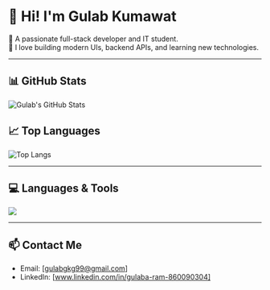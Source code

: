# 👋 Hi! I'm Gulab Kumawat

🚀 A passionate full-stack developer and IT student.  
🎯 I love building modern UIs, backend APIs, and learning new technologies.

---

## 📊 GitHub Stats
![Gulab's GitHub Stats](https://github-readme-stats.vercel.app/api?username=gulabkt98&show_icons=true&theme=tokyonight)

## 📈 Top Languages
![Top Langs](https://github-readme-stats.vercel.app/api/top-langs/?username=gulabkt98&layout=compact&theme=tokyonight)

---

## 💻 Languages & Tools

<p align="left">
  <img src="https://skillicons.dev/icons?i=js,nodejs,express,react,mongodb,html,css,cpp,python,github,linux,vscode,tailwind" />
</p>

---

## 📫 Contact Me
- Email: [gulabgkg99@gmail.com]
- LinkedIn: [www.linkedin.com/in/gulaba-ram-860090304]



<!--
**Gulabkt98/gulabkt98** is a ✨ _special_ ✨ repository because its `README.md` (this file) appears on your GitHub profile.

Here are some ideas to get you started:

- 🔭 I’m currently working on ...
- 🌱 I’m currently learning ...
- 👯 I’m looking to collaborate on ...
- 🤔 I’m looking for help with ...
- 💬 Ask me about ...
- 📫 How to reach me: ...
- 😄 Pronouns: ...
- ⚡ Fun fact: ...
-->
